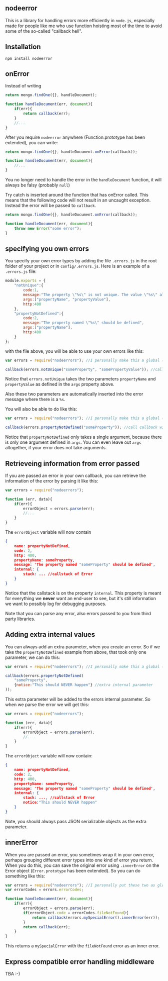 nodeerror
---------
This is a library for handling errors more efficiently in ```node.js```, especially made for people like me
who use function hoisting most of the time to avoid some of the so-called "callback hell".

Installation
------------
```
npm install nodeerror
```

onError
-------
Instead of writing

```js
return mongo.findOne({}, handleDocument);

function handleDocument(err, document){
	if(err){
    	return callback(err);
	}
    //...
}
```


After you require ```nodeerror``` anywhere (Function.prototype has been extended), you can write:

```js
return mongo.findOne({}, handleDocument.onError(callback));

function handleDocument(err, document){
    //...
}
```
You no longer need to handle the error in the ```handleDocument``` function, it will always be falsy
(probably ```null```)


Try catch is inserted around the function that has onError called.
This means that the following code will not result in an uncaught exception. Instead the error will be passed to
```callback```.

```js
return mongo.findOne({}, handleDocument.onError(callback));

function handleDocument(err, document){
    throw new Error("some error");
}
```

specifying you own errors
-------------------------
You specify your own error types by adding the file ```.errors.js``` in the root folder of your project or in
```config/.errors.js```. Here is an example of a ```.errors.js``` file:

```js
module.exports = {
	"notUnique":{
		code:1,
		message:"The property \"%s\" is not unique. The value \"%s\" already exists.",
		args:["propertyName", "propertyValue"],
		http:400
	},
	"propertyNotDefined":{
		code:2,
		message:"The property named \"%s\" should be defined",
		args:["propertyName"],
		http:400
	}
};
```

with the file above, you will be able to use your own errors like this:
```js
var errors = require("nodeerrors"); //I personally make this a global (once and for all)

callback(errors.notUnique("someProperty", "somePropertyValue")); //call callback with 'notUnique' error
```
Notice that ```errors.notUnique``` takes the two parameters ```propertyName``` and ```propertyValue``` as defined in
the ```args``` property above.

Also these two parameters are automatically inserted into the error message where there is a ```%s```.


You will also be able to do like this:
```js
var errors = require("nodeerrors"); //I personally make this a global (once and for all)

callback(errors.propertyNotDefined("someProperty")); //call callback with 'propertyNotDefined' error
```
Notice that ```propertyNotDefined``` only takes a single argument, because there is only one argument defined in
```args```. You can even leave out ```args``` altogether, if your error does not take arguments.


Retrieveing information from error passed
-----------------------------------------
If you are passed an error in your own callback, you can retrieve the information of the error by parsing it like this:
```js
var errors = require("nodeerrors");

function (err, data){
	if(err){
		errorObject = errors.parse(err);
		//...
	}
}
```
The ```errorObject``` variable will now contain
```json
{
	name: propertyNotDefined,
	code: 2,
	http: 400,
	propertyName: someProperty,
	message: 'The property named "someProperty" should be defined',
	internal: {
		stack: ... //callstack of Error
	}
}
```
 Notice that the callstack is on the property ```internal```. This property is meant for everything we **never** want an
  end-user to see, but it's still information we want to possibly log for debugging purposes.

Note that you can parse any error, also errors passed to you from third party libraries.

Adding extra internal values
----------------------------
You can always add an extra parameter, when you create an error. So if we take the ```propertyNotDefined``` example
from above, that took only one parameter, we can do this:
```js
var errors = require("nodeerrors"); //I personally make this a global (once and for all)

callback(errors.propertyNotDefined(
	"someProperty",
	{notice:"This should NEVER happen"} //extra internal parameter
));
```
This extra parameter will be added to the errors internal parameter. So when we parse the error we will get this:

```js
var errors = require("nodeerrors");

function (err, data){
	if(err){
		errorObject = errors.parse(err);
		//...
	}
}
```
The ```errorObject``` variable will now contain:
```json
{
	name: propertyNotDefined,
	code: 2,
	http: 400,
	propertyName: someProperty,
	message: 'The property named "someProperty" should be defined',
	internal: {
		stack: ..., //callstack of Error
		notice:"This should NEVER happen"
	}
}
```
Note, you should always pass JSON serializable objects as the extra parameter.

innerError
----------
When you are passed an error, you sometimes wrap it in your own error, perhaps grouping different error types into
one kind of error you return. When you do this, you can save the original error using ```.innerError``` on the Error
object (```Error.prototype``` has been extended). So you can do something like this:

```js
var errors = require("nodeerrors"); //I personally put these two as globals (once and for all)
var errorCodes = errors.errorCodes;

function handleDocument(err, document){
	if(err){
 		errorObject = errors.parse(err);
 		if(errorObject.code = errorCodes.fileNotFound){
 			return callback(errors.mySpecialError().innerError(err));
 		}
 		return callback(err);
 	}
}
```

This returns a ```mySpecialError``` with the ```fileNotFound``` error as an inner error.

Express compatible error handling middleware
--------------------------------------------
TBA :-)